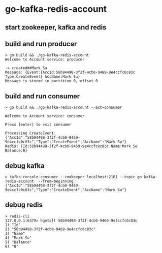 # go-kafka-redis-account

## start zookeeper, kafka and redis

## build and run producer
```
> go build && ./go-kafka-redis-account
Welcome to Account service: producer

-> create###Mark Su
Message: {Event:{AccId:58b94498-3f2f-4cb0-9469-9e4ccfc0c83c Type:CreateEvent} AccName:Mark Su}
Message is stored in partition 0, offset 0
```

## build and run consumer
```
> go build && ./go-kafka-redis-account --act=consumer

Welcome to Account service: consumer

Press [enter] to exit consumer

Processing CreateEvent:
{"AccId":"58b94498-3f2f-4cb0-9469-9e4ccfc0c83c","Type":"CreateEvent","AccName":"Mark Su"}
Redis: {Id:58b94498-3f2f-4cb0-9469-9e4ccfc0c83c Name:Mark Su Balance:0}
```

## debug kafka
```
> kafka-console-consumer --zookeeper localhost:2181 --topic go-kafka-redis-account  --from-beginning
{"AccId":"58b94498-3f2f-4cb0-9469-9e4ccfc0c83c","Type":"CreateEvent","AccName":"Mark Su"}
```

## debug redis
```
> redis-cli
127.0.0.1:6379> hgetall 58b94498-3f2f-4cb0-9469-9e4ccfc0c83c
1) "Id"
2) "58b94498-3f2f-4cb0-9469-9e4ccfc0c83c"
3) "Name"
4) "Mark Su"
5) "Balance"
6) "0"
```